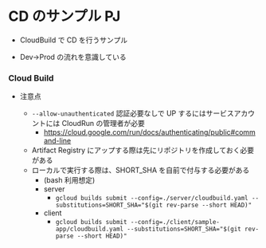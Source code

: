 # CD のサンプル PJ

- CloudBuild で CD を行うサンプル

- Dev→Prod の流れを意識している

### Cloud Build

- 注意点

  - `--allow-unauthenticated` 認証必要なしで UP するにはサービスアカウントには CloudRun の管理者が必要
    - https://cloud.google.com/run/docs/authenticating/public#command-line
  - Artifact Registry にアップする際は先にリポジトリを作成しておく必要がある
  - ローカルで実行する際は、SHORT_SHA を自前で付与する必要がある
    - (bash 利用想定)
    - server
      - `gcloud builds submit --config=./server/cloudbuild.yaml --substitutions=SHORT_SHA="$(git rev-parse --short HEAD)"`
    - client
      - `gcloud builds submit --config=./client/sample-app/cloudbuild.yaml --substitutions=SHORT_SHA="$(git rev-parse --short HEAD)"`
